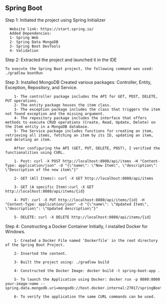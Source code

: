 ## Spring Boot
  
  Step 1: Initiated the project using Spring Initializer
  
      Website link: https://start.spring.io/
      Added Dependencies:
      1- Spring Web
      2- Spring Data MongoDB
      3- Spring Boot DevTools
      4- Validation
    
  Step 2: Extracted the project and launched it in the IDE
    
    To execute the Spring Boot project, the following command was used: ./gradlew bootRun
    
  Step 3: Installed MongoDB
    Created various packages: Controller, Entity, Exception, Repository, and Service.
    
        1- The controller package includes the API for GET, POST, DELETE, PUT operations.
        2- The entity package houses the item class.
        3- The exception package includes the class that triggers the item not found exception and the missing argument.
        4- The repository package includes the interface that offers methods to execute CRUD operations (Create, Read, Update, Delete) on the Item entity in a MongoDB database.
        5- The Service package includes functions for creating an item, retrieving all items, fetching an item by its ID, updating an item, and deleting an item.
    
        After configuring the API (GET, PUT, DELETE, POST), I verified the functionalities using CURL.
    
        1- Post: curl -X POST http://localhost:8080/api/items -H "Content-Type: application/json" -d "{\"name\": \"New Item\", \"description\": \"Description of the new item\"}"
    
        2- GET (All Items): curl -X GET http://localhost:8080/api/items
    
        3- GET (A specific Item):curl -X GET http://localhost:8080/api/items/{id}
    
        4- PUT: curl -X PUT http://localhost:8080/api/items/{id} -H "Content-Type: application/json" -d "{\"name\": \"Updated Item\", \"description\": \"Updated description\"}"
    
        5- DELETE: curl -X DELETE http://localhost:8080/api/items/{id}
    
  Step 4: Constructing a Docker Container
    Initially, I installed Docker for Windows.
    
        1- Created a Docker File named 'Dockerfile' in the root directory of the Spring Boot Project.
    
        2- Inserted the content.
    
        3- Built the project using: ./gradlew build
    
        4- Constructed the Docker Image: docker build -t spring-boot-app .
    
        5- To launch the Application using Docker: docker run -p 8080:8080 your-image-name --spring.data.mongodb.uri=mongodb://host.docker.internal:27017/springBoot
    
        6- To verify the application the same CURL commands can be used.
